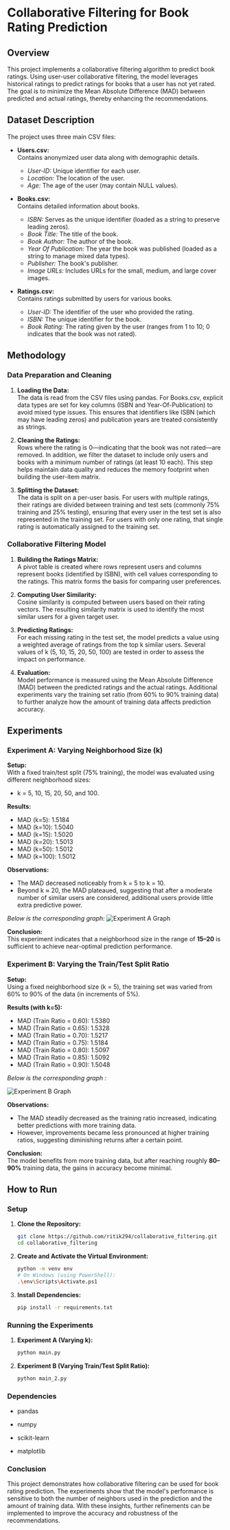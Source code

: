 # Collaborative Filtering for Book Rating Prediction

## Overview

This project implements a collaborative filtering algorithm to predict book ratings. Using user-user collaborative filtering, the model leverages historical ratings to predict ratings for books that a user has not yet rated. The goal is to minimize the Mean Absolute Difference (MAD) between predicted and actual ratings, thereby enhancing the recommendations.

## Dataset Description

The project uses three main CSV files:

- **Users.csv:**  
  Contains anonymized user data along with demographic details.
  - *User-ID:* Unique identifier for each user.
  - *Location:* The location of the user.
  - *Age:* The age of the user (may contain NULL values).

- **Books.csv:**  
  Contains detailed information about books.
  - *ISBN:* Serves as the unique identifier (loaded as a string to preserve leading zeros).
  - *Book Title:* The title of the book.
  - *Book Author:* The author of the book.
  - *Year Of Publication:* The year the book was published (loaded as a string to manage mixed data types).
  - *Publisher:* The book's publisher.
  - *Image URLs:* Includes URLs for the small, medium, and large cover images.

- **Ratings.csv:**  
  Contains ratings submitted by users for various books.
  - *User-ID:* The identifier of the user who provided the rating.
  - *ISBN:* The unique identifier for the book.
  - *Book Rating:* The rating given by the user (ranges from 1 to 10; 0 indicates that the book was not rated).
   
## Methodology

### Data Preparation and Cleaning

1. **Loading the Data:**  
   The data is read from the CSV files using pandas. For Books.csv, explicit data types are set for key columns (ISBN and Year-Of-Publication) to avoid mixed type issues. This ensures that identifiers like ISBN (which may have leading zeros) and publication years are treated consistently as strings.

2. **Cleaning the Ratings:**  
   Rows where the rating is 0—indicating that the book was not rated—are removed. In addition, we filter the dataset to include only users and books with a minimum number of ratings (at least 10 each). This step helps maintain data quality and reduces the memory footprint when building the user-item matrix.

3. **Splitting the Dataset:**  
   The data is split on a per-user basis. For users with multiple ratings, their ratings are divided between training and test sets (commonly 75% training and 25% testing), ensuring that every user in the test set is also represented in the training set. For users with only one rating, that single rating is automatically assigned to the training set.

### Collaborative Filtering Model

1. **Building the Ratings Matrix:**  
   A pivot table is created where rows represent users and columns represent books (identified by ISBN), with cell values corresponding to the ratings. This matrix forms the basis for comparing user preferences.

2. **Computing User Similarity:**  
   Cosine similarity is computed between users based on their rating vectors. The resulting similarity matrix is used to identify the most similar users for a given target user.

3. **Predicting Ratings:**  
   For each missing rating in the test set, the model predicts a value using a weighted average of ratings from the top k similar users. Several values of k (5, 10, 15, 20, 50, 100) are tested in order to assess the impact on performance.

4. **Evaluation:**  
   Model performance is measured using the Mean Absolute Difference (MAD) between the predicted ratings and the actual ratings. Additional experiments vary the training set ratio (from 60% to 90% training data) to further analyze how the amount of training data affects prediction accuracy.

## Experiments

### Experiment A: Varying Neighborhood Size (k)

**Setup:**  
With a fixed train/test split (75% training), the model was evaluated using different neighborhood sizes:  
- k = 5, 10, 15, 20, 50, and 100.

**Results:**  
- MAD (k=5): 1.5184  
- MAD (k=10): 1.5040  
- MAD (k=15): 1.5020  
- MAD (k=20): 1.5013  
- MAD (k=50): 1.5012  
- MAD (k=100): 1.5012  

**Observations:**  
- The MAD decreased noticeably from k = 5 to k = 10.
- Beyond k ≈ 20, the MAD plateaued, suggesting that after a moderate number of similar users are considered, additional users provide little extra predictive power.

*Below is the corresponding graph:*
![Experiment A Graph](fig/exp1.png)

**Conclusion:**  
This experiment indicates that a neighborhood size in the range of **15–20** is sufficient to achieve near-optimal prediction performance.

### Experiment B: Varying the Train/Test Split Ratio

**Setup:**  
Using a fixed neighborhood size (k = 5), the training set was varied from 60% to 90% of the data (in increments of 5%).

**Results (with k=5):**  
- MAD (Train Ratio = 0.60): 1.5380  
- MAD (Train Ratio = 0.65): 1.5328  
- MAD (Train Ratio = 0.70): 1.5217  
- MAD (Train Ratio = 0.75): 1.5184  
- MAD (Train Ratio = 0.80): 1.5097  
- MAD (Train Ratio = 0.85): 1.5092  
- MAD (Train Ratio = 0.90): 1.5048  

*Below is the corresponding graph :*

![Experiment B Graph](fig/exp2.png)

**Observations:**  
- The MAD steadily decreased as the training ratio increased, indicating better predictions with more training data.
- However, improvements became less pronounced at higher training ratios, suggesting diminishing returns after a certain point.

**Conclusion:**  
The model benefits from more training data, but after reaching roughly **80–90%** training data, the gains in accuracy become minimal.

## How to Run

### Setup

1. **Clone the Repository:**
   ```bash
   git clone https://github.com/ritik294/collaborative_filtering.git
   cd collaborative_filtering

2. **Create and Activate the Virtual Environment:**
   ```bash
   python -m venv env
   # On Windows (using PowerShell):
   .\env\Scripts\Activate.ps1

3. **Install Dependencies:**
   ```bash
   pip install -r requirements.txt

### Running the Experiments

1. **Experiment A (Varying k):**
   ```bash
   python main.py

2. **Experiment B (Varying Train/Test Split Ratio):**
   ```bash
   python main_2.py

### Dependencies

- pandas

- numpy

- scikit-learn

- matplotlib


### Conclusion

This project demonstrates how collaborative filtering can be used for book rating prediction. The experiments show that the model's performance is sensitive to both the number of neighbors used in the prediction and the amount of training data. With these insights, further refinements can be implemented to improve the accuracy and robustness of the recommendations.